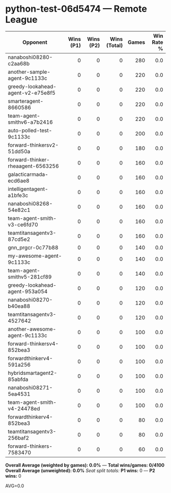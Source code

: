# python-test-06d5474 — Remote League

| Opponent | Wins (P1) | Wins (P2) | Wins (Total) | Games | Win Rate % |
|---|---:|---:|---:|---:|---:|
| nanaboshi08280-c2aa68b | 0 | 0 | 0 | 280 | 0.0 |
| another-sample-agent-9c1133c | 0 | 0 | 0 | 220 | 0.0 |
| greedy-lookahead-agent-v2-e75e8f5 | 0 | 0 | 0 | 220 | 0.0 |
| smarteragent-8660586 | 0 | 0 | 0 | 220 | 0.0 |
| team-agent-smithv6-a7b2416 | 0 | 0 | 0 | 220 | 0.0 |
| auto-polled-test-9c1133c | 0 | 0 | 0 | 200 | 0.0 |
| forward-thinkersv2-51dd50a | 0 | 0 | 0 | 180 | 0.0 |
| forward-thinker-rheaagent-6563256 | 0 | 0 | 0 | 160 | 0.0 |
| galacticarmada-ecd6ae8 | 0 | 0 | 0 | 160 | 0.0 |
| intelligentagent-a1bfe3c | 0 | 0 | 0 | 160 | 0.0 |
| nanaboshi08268-54e82c1 | 0 | 0 | 0 | 160 | 0.0 |
| team-agent-smith-v3-ce6fd70 | 0 | 0 | 0 | 160 | 0.0 |
| teamtitansagentv3-87cd5e2 | 0 | 0 | 0 | 160 | 0.0 |
| gnn_prgcr-0c77b88 | 0 | 0 | 0 | 140 | 0.0 |
| my-awesome-agent-9c1133c | 0 | 0 | 0 | 140 | 0.0 |
| team-agent-smithv5-281cf89 | 0 | 0 | 0 | 140 | 0.0 |
| greedy-lookahead-agent-953a054 | 0 | 0 | 0 | 120 | 0.0 |
| nanaboshi08270-b40ea88 | 0 | 0 | 0 | 120 | 0.0 |
| teamtitansagentv3-4527642 | 0 | 0 | 0 | 120 | 0.0 |
| another-awesome-agent-9c1133c | 0 | 0 | 0 | 100 | 0.0 |
| forward-thinkersv4-852bea3 | 0 | 0 | 0 | 100 | 0.0 |
| forwardthinkerv4-591a256 | 0 | 0 | 0 | 100 | 0.0 |
| hybridsmartagent2-85abfda | 0 | 0 | 0 | 100 | 0.0 |
| nanaboshi08271-5ea4531 | 0 | 0 | 0 | 100 | 0.0 |
| team-agent-smith-v4-24478ed | 0 | 0 | 0 | 100 | 0.0 |
| forwardthinkerv4-852bea3 | 0 | 0 | 0 | 80 | 0.0 |
| teamtitansagentv3-256baf2 | 0 | 0 | 0 | 80 | 0.0 |
| forward-thinkers-7583470 | 0 | 0 | 0 | 60 | 0.0 |

**Overall Average (weighted by games): 0.0%**  —  **Total wins/games: 0/4100**
**Overall Average (unweighted): 0.0%**
_Seat split totals:_ **P1 wins:** 0 — **P2 wins:** 0

AVG=0.0

